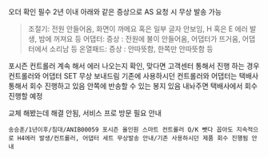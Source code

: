 오더 확인 필수 
2년 이내 아래와 같은 증상으로 AS 요청 시 무상 발송 가능
>조절기: 전원 안들어옴, 화면이 까메요 혹은 일부 글자 안보임, H 혹은 E 에러 발생, 밤에 꺼져요 등
>어댑터: 증상 : 전원에 불이 안들어옴, 어댑터가 뜨거움, 어댑터에서 소리남 등 
>온열패드: 증상 : 안따뜻함, 한쪽만 안따뜻함 등

포시즌 컨트롤러 계속 해서 에러 나오는지 확인,
맞다면 고객센터 통해서 진행 하는 경우 컨트롤러와 어댑터 SET 무상 보내드림
기존에 사용하시던 컨트롤러와 어댑터는 택배사 통해서 회수 진행하고 있음
안쪽에 반송할 수 있는 봉지 있음 내놔주면 택배사에서 회수진행할 예정

교체 해봤는데 해결 안됨, 서비스 프로 방문 필요 안내

```
송승훈/1년이후/침대/ANIB00059 포시즌 올인원 스마트 컨트롤러 Q/K 뺏다 꼽아도 지속적으로 H4에러 발생/컨트롤러, 어댑터 세트 무상발송 안내/기존 사용하시던 제품 회수 진행됨 안내
```